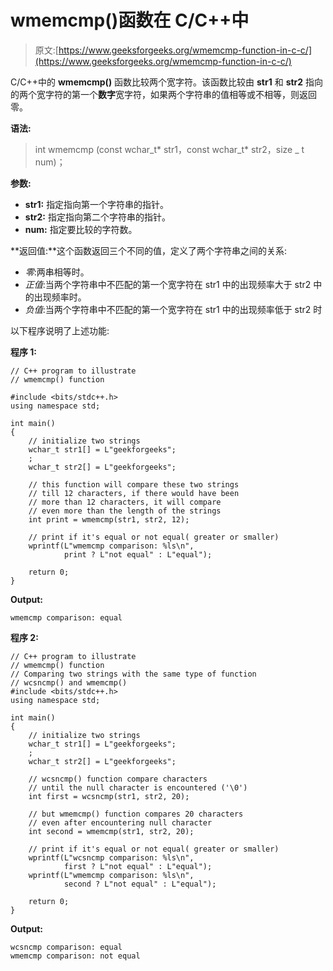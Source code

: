 # wmemcmp()函数在 C/C++中

> 原文:[https://www.geeksforgeeks.org/wmemcmp-function-in-c-c/](https://www.geeksforgeeks.org/wmemcmp-function-in-c-c/)

C/C++中的 **wmemcmp()** 函数比较两个宽字符。该函数比较由 **str1** 和 **str2** 指向的两个宽字符的第一个**数字**宽字符，如果两个字符串的值相等或不相等，则返回零。

**语法:**

> int wmemcmp (const wchar_t* str1，const wchar_t* str2，size _ t num)；

**参数:**

*   **str1:** 指定指向第一个字符串的指针。
*   **str2:** 指定指向第二个字符串的指针。
*   **num:** 指定要比较的字符数。

**返回值:**这个函数返回三个不同的值，定义了两个字符串之间的关系:

*   *零*:两串相等时。
*   *正值*:当两个字符串中不匹配的第一个宽字符在 str1 中的出现频率大于 str2 中的出现频率时。
*   *负值*:当两个字符串中不匹配的第一个宽字符在 str1 中的出现频率低于 str2 时

以下程序说明了上述功能:

**程序 1:**

```
// C++ program to illustrate
// wmemcmp() function

#include <bits/stdc++.h>
using namespace std;

int main()
{
    // initialize two strings
    wchar_t str1[] = L"geekforgeeks";
    ;
    wchar_t str2[] = L"geekforgeeks";

    // this function will compare these two strings
    // till 12 characters, if there would have been
    // more than 12 characters, it will compare
    // even more than the length of the strings
    int print = wmemcmp(str1, str2, 12);

    // print if it's equal or not equal( greater or smaller)
    wprintf(L"wmemcmp comparison: %ls\n",
            print ? L"not equal" : L"equal");

    return 0;
}
```

**Output:**

```
wmemcmp comparison: equal

```

**程序 2:**

```
// C++ program to illustrate
// wmemcmp() function
// Comparing two strings with the same type of function
// wcsncmp() and wmemcmp()
#include <bits/stdc++.h>
using namespace std;

int main()
{
    // initialize two strings
    wchar_t str1[] = L"geekforgeeks";
    ;
    wchar_t str2[] = L"geekforgeeks";

    // wcsncmp() function compare characters
    // until the null character is encountered ('\0')
    int first = wcsncmp(str1, str2, 20);

    // but wmemcmp() function compares 20 characters
    // even after encountering null character
    int second = wmemcmp(str1, str2, 20);

    // print if it's equal or not equal( greater or smaller)
    wprintf(L"wcsncmp comparison: %ls\n",
            first ? L"not equal" : L"equal");
    wprintf(L"wmemcmp comparison: %ls\n",
            second ? L"not equal" : L"equal");

    return 0;
}
```

**Output:**

```
wcsncmp comparison: equal
wmemcmp comparison: not equal

```